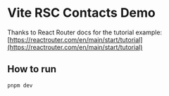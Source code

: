 # Vite RSC Contacts Demo

Thanks to React Router docs for the tutorial example:
[https://reactrouter.com/en/main/start/tutorial](https://reactrouter.com/en/main/start/tutorial)

## How to run

```bash
pnpm dev
```
